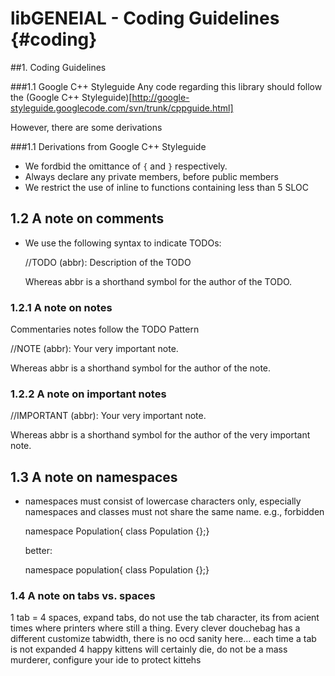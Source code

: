 <!---
This file uses markdown syntax, adhere when fiddling!
http://en.wikipedia.org/wiki/Markdown
-->

libGENEIAL - Coding Guidelines {#coding}
==============================


##1. Coding Guidelines

###1.1 Google C++ Styleguide
Any code regarding this library should follow the (Google C++ Styleguide)[http://google-styleguide.googlecode.com/svn/trunk/cppguide.html]

However, there are some derivations

###1.1 Derivations from Google C++ Styleguide

 * We fordbid the omittance of `{` and `}` respectively. 
 * Always declare any private members, before public members
 * We restrict the use of inline to functions containing less than 5 SLOC


## 1.2 A note on comments
 * We use the following syntax to indicate TODOs: 

    //TODO (abbr): Description of the TODO

   Whereas abbr is a shorthand symbol for the author of the TODO.

### 1.2.1 A note on notes
 Commentaries notes follow the TODO Pattern
    
   //NOTE (abbr): Your very important note.

   Whereas abbr is a shorthand symbol for the author of the note.
### 1.2.2 A note on important notes

   //IMPORTANT (abbr): Your very important note.

   Whereas abbr is a shorthand symbol for the author of the very important note.

## 1.3 A note on namespaces

 * namespaces must consist of lowercase characters only, especially namespaces and classes must not share the same name.
   e.g., forbidden

    namespace Population{ class Population {};}

    better:

    namespace population{ class Population {};}

### 1.4 A note on tabs vs. spaces
1 tab = 4 spaces, expand tabs, do not use the tab character, its from acient times where printers where still a thing. Every clever douchebag has a different customize tabwidth, there is no ocd sanity here...
each time a tab is not expanded 4 happy kittens will certainly die, do not be a mass murderer, configure your ide to protect kittehs
